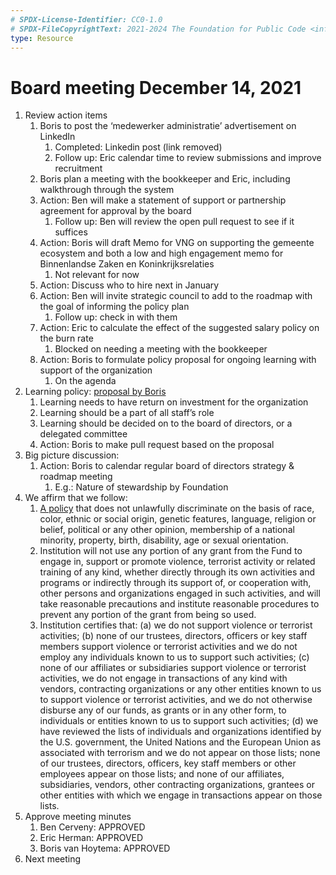 ```yaml
---
# SPDX-License-Identifier: CC0-1.0
# SPDX-FileCopyrightText: 2021-2024 The Foundation for Public Code <info@publiccode.net>
type: Resource
---
```


# Board meeting December 14, 2021

1. Review action items
    1. Boris to post the ‘medewerker administratie’ advertisement on LinkedIn
        1. Completed: Linkedin post (link removed)
        2. Follow up: Eric calendar time to review submissions and improve recruitment
    2. Boris plan a meeting with the bookkeeper and Eric, including walkthrough through the system
    3. Action: Ben will make a statement of support or partnership agreement for approval by the board
        1. Follow up: Ben will review the open pull request to see if it suffices
    4. Action: Boris will draft Memo for VNG on supporting the gemeente ecosystem and both a low and high engagement memo for Binnenlandse Zaken en Koninkrijksrelaties
        1. Not relevant for now
    5. Action: Discuss who to hire next in January
    6. Action: Ben will invite strategic council to add to the roadmap with the goal of informing the policy plan
        1. Follow up: check in with them
    7. Action: Eric to calculate the effect of the suggested salary policy on the burn rate
        1. Blocked on needing a meeting with the bookkeeper
    8. Action: Boris to formulate policy proposal for ongoing learning with support of the organization
        1. On the agenda
2. Learning policy: [proposal by Boris](../../activities/staff-information/request-professional-development.md)
    1. Learning needs to have return on investment for the organization
    2. Learning should be a part of all staff’s role
    3. Learning should be decided on to the board of directors, or a delegated committee
    4. Action: Boris to make pull request based on the proposal
3. Big picture discussion:
    1. Action: Boris to calendar regular board of directors strategy & roadmap meeting
        1. E.g.: Nature of stewardship by Foundation
4. We affirm that we follow:
    1. [A policy](https://ec.europa.eu/info/aid-development-cooperation-fundamental-rights/your-rights-eu/know-your-rights/equality/non-discrimination_en) that does not unlawfully discriminate on the basis of race, color, ethnic or social origin, genetic features, language, religion or belief, political or any other opinion, membership of a national minority, property, birth, disability, age or sexual orientation.
    2. Institution will not use any portion of any grant from the Fund to engage in, support or promote violence, terrorist activity or related training of any kind, whether directly through its own activities and programs or indirectly through its support of, or cooperation with, other persons and organizations engaged in such activities, and will take reasonable precautions and institute reasonable procedures to prevent any portion of the grant from being so used.
    3. Institution certifies that: (a) we do not support violence or terrorist activities; (b) none of our trustees, directors, officers or key staff members support violence or terrorist activities and we do not employ any individuals known to us to support such activities; (c) none of our affiliates or subsidiaries support violence or terrorist activities, we do not engage in transactions of any kind with vendors, contracting organizations or any other entities known to us to support violence or terrorist activities, and we do not otherwise disburse any of our funds, as grants or in any other form, to individuals or entities known to us to support such activities; (d) we have reviewed the lists of individuals and organizations identified by the U.S. government, the United Nations and the European Union as associated with terrorism and we do not appear on those lists; none of our trustees, directors, officers, key staff members or other employees appear on those lists; and none of our affiliates, subsidiaries, vendors, other contracting organizations, grantees or other entities with which we engage in transactions appear on those lists.
5. Approve meeting minutes
    1. Ben Cerveny: APPROVED
    2. Eric Herman: APPROVED
    3. Boris van Hoytema: APPROVED
6. Next meeting

